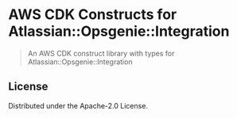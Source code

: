 # AWS CDK Constructs for Atlassian::Opsgenie::Integration

> An AWS CDK construct library with types for Atlassian::Opsgenie::Integration

## License

Distributed under the Apache-2.0 License.
